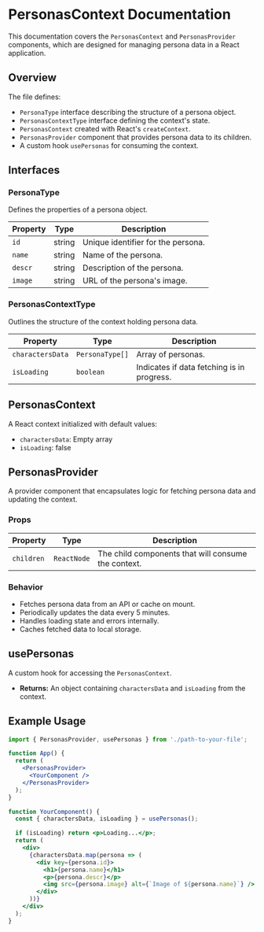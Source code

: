 # PersonasContext Documentation

This documentation covers the `PersonasContext` and `PersonasProvider` components, which are designed for managing persona data in a React application.

## Overview

The file defines:
- `PersonaType` interface describing the structure of a persona object.
- `PersonasContextType` interface defining the context's state.
- `PersonasContext` created with React's `createContext`.
- `PersonasProvider` component that provides persona data to its children.
- A custom hook `usePersonas` for consuming the context.

## Interfaces

### PersonaType

Defines the properties of a persona object.

| Property | Type   | Description           |
|----------|--------|-----------------------|
| `id`     | string | Unique identifier for the persona. |
| `name`   | string | Name of the persona.  |
| `descr`  | string | Description of the persona. |
| `image`  | string | URL of the persona's image. |

### PersonasContextType

Outlines the structure of the context holding persona data.

| Property        | Type           | Description                           |
|-----------------|----------------|---------------------------------------|
| `charactersData`| `PersonaType[]`| Array of personas.                    |
| `isLoading`     | `boolean`      | Indicates if data fetching is in progress. |

## PersonasContext

A React context initialized with default values:
- `charactersData`: Empty array
- `isLoading`: false

## PersonasProvider

A provider component that encapsulates logic for fetching persona data and updating the context.

### Props

| Property  | Type       | Description                  |
|-----------|------------|------------------------------|
| `children`| `ReactNode`| The child components that will consume the context. |

### Behavior

- Fetches persona data from an API or cache on mount.
- Periodically updates the data every 5 minutes.
- Handles loading state and errors internally.
- Caches fetched data to local storage.

## usePersonas

A custom hook for accessing the `PersonasContext`.

- **Returns:** An object containing `charactersData` and `isLoading` from the context.

## Example Usage

```jsx
import { PersonasProvider, usePersonas } from './path-to-your-file';

function App() {
  return (
    <PersonasProvider>
      <YourComponent />
    </PersonasProvider>
  );
}

function YourComponent() {
  const { charactersData, isLoading } = usePersonas();

  if (isLoading) return <p>Loading...</p>;
  return (
    <div>
      {charactersData.map(persona => (
        <div key={persona.id}>
          <h1>{persona.name}</h1>
          <p>{persona.descr}</p>
          <img src={persona.image} alt={`Image of ${persona.name}`} />
        </div>
      ))}
    </div>
  );
}
```